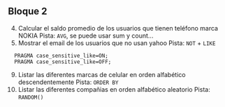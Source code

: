 ## Bloque 2

4. Calcular el saldo promedio de los usuarios que tienen teléfono marca NOKIA
  Pista: `AVG`,  se puede usar sum y count...
6. Mostrar el email de los usuarios que no usan yahoo
  Pista: `NOT` + `LIKE`
  ```
    PRAGMA case_sensitive_like=ON;
    PRAGMA case_sensitive_like=OFF;
  ```
9. Listar las diferentes marcas de celular en orden alfabético descendentemente
  Pista: `ORDER BY`
10. Listar las diferentes compañias en orden alfabético aleatorio
  Pista: `RANDOM()`